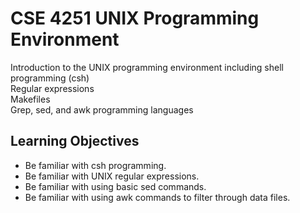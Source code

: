 # CSE 4251 UNIX Programming Environment
Introduction to the UNIX programming environment including shell programming (csh)\
Regular expressions\
Makefiles\
Grep, sed, and awk programming languages

## Learning Objectives
- Be familiar with csh programming.
- Be familiar with UNIX regular expressions.
- Be familiar with using basic sed commands.
- Be familiar with using awk commands to filter through data files.
